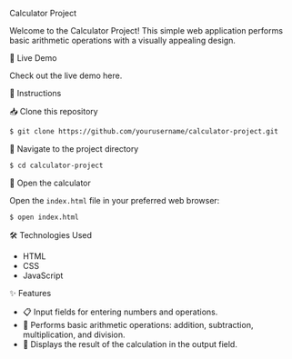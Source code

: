 Calculator Project

Welcome to the Calculator Project! This simple web application performs basic arithmetic operations with a visually appealing design.

🚀 Live Demo

Check out the live demo here.

📝 Instructions

📥 Clone this repository

```bash
$ git clone https://github.com/yourusername/calculator-project.git
```

📂 Navigate to the project directory

```bash
$ cd calculator-project
```

🌟 Open the calculator

Open the `index.html` file in your preferred web browser:

```bash
$ open index.html
```

🛠️ Technologies Used

- HTML
- CSS
- JavaScript

✨ Features

- 📋 Input fields for entering numbers and operations.
- 🔄 Performs basic arithmetic operations: addition, subtraction, multiplication, and division.
- 💬 Displays the result of the calculation in the output field.

